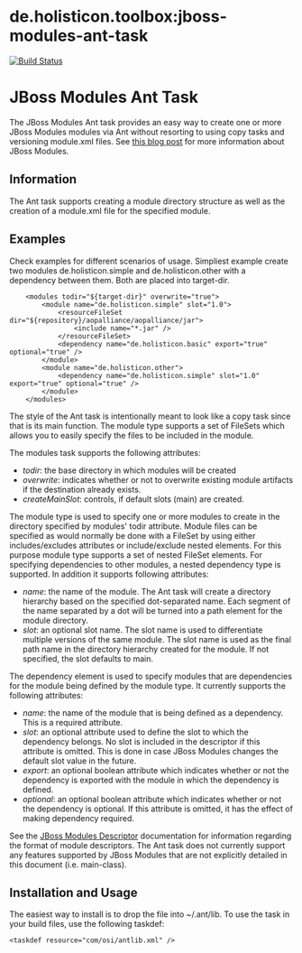 # de.holisticon.toolbox:jboss-modules-ant-task
[![Build Status](https://secure.travis-ci.org/holisticon/jboss-modules-ant-task.png)](https://travis-ci.org/holisticon/jboss-modules-ant-task)

JBoss Modules Ant Task
======================

The JBoss Modules Ant task provides an easy way to create one or more JBoss Modules modules via Ant without resorting to using copy tasks and 
versioning module.xml files. See [this blog post](http://relation.to/16904.lace) for more information about JBoss Modules.

Information
-----------
The Ant task supports creating a module directory structure as well as the creation of a module.xml file for the specified module. 

Examples
--------
Check examples for different scenarios of usage. Simpliest example create two modules de.holisticon.simple and de.holisticon.other with 
a dependency between them. Both are placed into target-dir. 

		<modules todir="${target-dir}" overwrite="true">
			<module name="de.holisticon.simple" slot="1.0">
				<resourceFileSet dir="${repository}/aopalliance/aopalliance/jar">
					<include name="*.jar" />
				</resourceFileSet>
				<dependency name="de.holisticon.basic" export="true" optional="true" />
			</module>
			<module name="de.holisticon.other">
				<dependency name="de.holisticon.simple" slot="1.0" export="true" optional="true" />
			</module>
		</modules>

The style of the Ant task is intentionally meant to look like a copy task since that is its main function. 
The module type supports a set of FileSets which allows you to easily specify the files to be included in the module.

The modules task supports the following attributes:

* *todir*: the base directory in which modules will be created
* *overwrite*: indicates whether or not to overwrite existing module artifacts if the destination already exists. 
* *createMainSlot*: controls, if default slots (main) are created.

The module type is used to specify one or more modules to create in the directory specified by modules' todir attribute. 
Module files can be specified as would normally be done with a FileSet by using either includes/excludes attributes or include/exclude nested elements. For this 
purpose module type supports a set of nested FileSet elements. For specifying dependencies to other modules, a nested dependency type is supported. In addition it supports following attributes:

* *name*: the name of the module. The Ant task will create a directory hierarchy based on the specified dot-separated name. Each segment of the name separated by a dot will be turned into a path element for the module directory.
* *slot*: an optional slot name. The slot name is used to differentiate multiple versions of the same module. The slot name is used as the final path name in the directory hierarchy created for the module. If not specified, the slot defaults to main.

The dependency element is used to specify modules that are dependencies for the module being defined by the module type. It currently supports the following attributes:

* *name*: the name of the module that is being defined as a dependency. This is a required attribute.
* *slot*: an optional attribute used to define the slot to which the dependency belongs. No slot is included in the descriptor if this attribute is omitted. This is done in case JBoss Modules changes the default slot value in the future.
* *export*: an optional boolean attribute which indicates whether or not the dependency is exported with the module in which the dependency is defined.
* *optional*: an optional boolean attribute which indicates whether or not the dependency is optional. If this attribute is omitted, it has the effect of making dependency required.

See the [JBoss Modules Descriptor](https://docs.jboss.org/author/display/MODULES/Module+descriptors) documentation for information regarding the format of module descriptors. The Ant task does not currently support any features supported by JBoss Modules that are not explicitly detailed in this document (i.e. main-class).

Installation and Usage
----------------------
The easiest way to install is to drop the file into ~/.ant/lib. To use the task in your build files, use the following taskdef:

`<taskdef resource="com/osi/antlib.xml" />`
